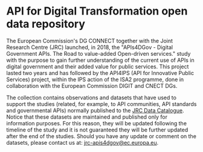 # API for Digital Transformation open data repository
The European Commission's DG CONNECT together with the Joint Research Centre (JRC) launched, in 2018, the "APIs4DGov - Digital Government APIs. The Road to value-added Open-driven services." study with the purpose to gain further understanding of the current use of APIs in digital government and their added value for public services.
This project lasted two years and has followed by the API4IPS (API for Innovative Public Services) project, within the IPS action of the ISA2 programme, done in collaboration with the European Commission DIGIT and CNECT DGs.

The collection contains observations and datasets that have used to support the studies (related, for example, to API communities, API standards and governmental APIs) normally published to the [JRC Data Catalogue](https://data.jrc.ec.europa.eu/collection/id-0097). Notice that these datasets are maintained and published only for information purposes. For this reason, they will be updated following the timeline of the study and it is not guaranteed they will be further updated after the end of the studies. Should you have any update or comment on the datasets, please contact us at: jrc-apis4dgov@ec.europa.eu.
